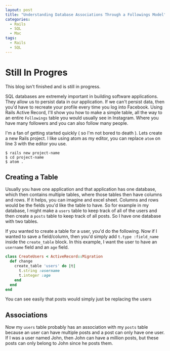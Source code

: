 ```yaml
---
layout: post
title: "Understanding Database Associations Through a Followings Model"
categories:
  - Rails
  - SQL
  - Mac
tags:
  - Rails
  - SQL
---
```

# Still In Progres
This blog isn't finished and is still in progress.

SQL databases are extremely important in building software applications. They allow us to persist data in our application. If we can't persist data, then you'd have to recreate your profile every time you log into Facebook. Using Rails Active Record, I'll show you how to make a simple table, all the way to an entire `Followings` table you would usually see in Instagram. Where you have many followers and you can also follow many people.

I'm a fan of getting started quickly ( so I'm not bored to death ). Lets create a new Rails project. I like using atom as my editor, you can replace `atom` on line 3 with the editor you use.

```shell
$ rails new project-name
$ cd project-name
$ atom .
```

## Creating a Table

Usually you have one application and that application has one database, which then contains multiple tables, where those tables then have columns and rows. If it helps, you can imagine and excel sheet. Columns and rows would be the fields you'd like the table to have. So for example in my database, I might make a `users` table  to keep track of all of the users and then create a `posts` table to keep track of all posts.  So I have one database with two tables.

If you wanted to create a table for a user, you'd do the following. Now if I wanted to save a field/column, then you'd simply add `t.type :field_name` inside the `create_table` block. In this example, I want the user to have an `username` field and an `age` field.

```ruby
class CreateUsers < ActiveRecord::Migration
  def change
    create_table 'users' do |t|
      t.string :username
      t.integer :age
    end
  end
end
```

You can see easily that posts would simply just be replacing the users

## Associations

Now my `users` table probably has an association with my `posts` table because an user can have multiple posts and a post can only have one user. If I was a user named John, then John can have a million posts, but these posts can only belong to John since he posts them.
